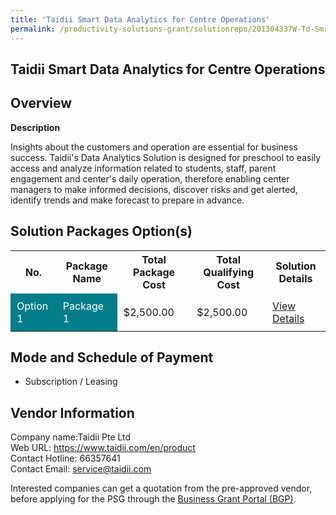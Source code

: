 ```yaml
---
title: 'Taidii Smart Data Analytics for Centre Operations'
permalink: /productivity-solutions-grant/solutionrepo/201304337W-Td-Smrt-Dt-Anlytcs-for-Cntr-Oprtons-EC
---
```


## Taidii Smart Data Analytics for Centre Operations

## Overview

**Description**

Insights about the customers and operation are essential for business success. Taidii's Data Analytics Solution is designed for preschool to easily access and analyze information related to students, staff, parent engagement and center's daily operation, therefore enabling center managers to make informed decisions, discover risks and get alerted, identify trends and make forecast to prepare in advance.

## Solution Packages Option(s)

<table>
<tr>
<th><b>No.</b></th>
<th><b>Package Name</b></th>
<th><b>Total Package Cost</b></th>
<th><b>Total Qualifying Cost</b></th>
<th><b>Solution Details</b></th>
</tr>
<tr>
<td style='padding: 10px; background-color: #037E8A; color: #FFFFFF;'>Option 1</td>
<td style='padding: 10px; background-color: #037E8A; color: #FFFFFF;'>Package 1</td>
<td style='padding: 10px;'>$2,500.00</td>
<td style='padding: 10px;'>$2,500.00</td>
<td style='padding: 10px;'><a href='/images/psg/Taidii_TaidiiSmartDataAnalyticsforCentreOperations_DesensitisedPart1.pdf' target='_blank'>View Details</a></td>
</tr>
</table>

## Mode and Schedule of Payment

 - Subscription / Leasing

## Vendor Information

 Company name:Taidii Pte Ltd<br>Web URL: https://www.taidii.com/en/product <br>Contact Hotline: 66357641 <br>Contact Email: service@taidii.com 

Interested companies can get a quotation from the pre-approved vendor, before applying for the PSG through the <a href='https://www.businessgrants.gov.sg/' target='_blank' rel='noopener'>Business Grant Portal (BGP)</a>.

<script src="/jquery/resize-tables.js"></script>
